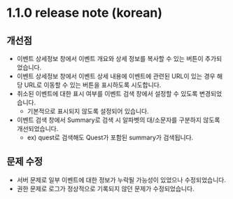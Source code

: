 # 1.1.0 release note (korean)

## 개선점
* 이벤트 상세정보 창에서 이벤트 개요와 상세 정보를 복사할 수 있는 버튼이 추가되었습니다.
* 이벤트 상세정보 창에서 이벤트 상세 내용에 이벤트에 관련된 URL이 있는 경우 해당 URL로 이동할 수 있는 버튼을 표시하도록 시도합니다.
* 취소된 이벤트에 대한 표시 여부를 이벤트 검색 창에서 설정할 수 있도록 변경되었습니다. 
  *  기본적으로 표시되지 않도록 설정되어 있습니다.
* 이벤트 검색 창에서 Summary로 검색 시 알파벳의 대/소문자를 구분하지 않도록 개선되었습니다.
  *  ex) quest로 검색해도 Quest가 포함된 summary가 검색됩니다.

## 문제 수정
* 서버 문제로 일부 이벤트에 대한 정보가 누락될 가능성이 있었으나 수정되었습니다.
* 권한 문제로 로그가 정상적으로 기록되지 않던 문제가 수정되었습니다.